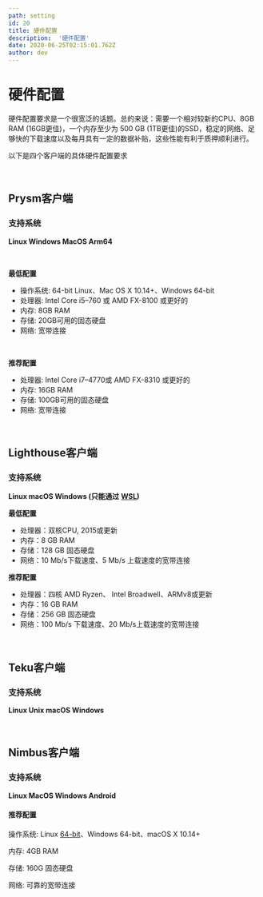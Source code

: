 ```yaml
---
path: setting
id: 20
title: 硬件配置 
description:  '硬件配置' 
date: 2020-06-25T02:15:01.762Z
author: dev 
---
```




# 硬件配置

硬件配置要求是一个很宽泛的话题。总的来说：需要一个相对较新的CPU、8GB RAM (16GB更佳)，一个内存至少为 500 GB (1TB更佳)的SSD，稳定的网络、足够快的下载速度以及每月具有一定的数据补贴，这些性能有利于质押顺利进行。

以下是四个客户端的具体硬件配置要求

</br>

## Prysm客户端

### 支持系统

**Linux Windows MacOS Arm64**

‌

**最低配置**

- 操作系统: 64-bit Linux、Mac OS X 10.14+、Windows 64-bit
- 处理器: Intel Core i5–760 或 AMD FX-8100 或更好的
- 内存: 8GB RAM
- 存储: 20GB可用的固态硬盘
- 网络: 宽带连接

‌

**推荐配置**

- 处理器: Intel Core i7–4770或 AMD FX-8310 或更好的
- 内存: 16GB RAM
- 存储: 100GB可用的固态硬盘
- 网络: 宽带连接

</br>

## Lighthouse客户端

### 支持系统

**Linux macOS Windows (只能通过** [**WSL**](https://docs.microsoft.com/en-us/windows/wsl/about)**)**

**最低配置**

- 处理器：双核CPU, 2015或更新
- 内存：8 GB RAM
- 存储：128 GB 固态硬盘
- 网络：10 Mb/s下载速度、5 Mb/s 上载速度的宽带连接

**推荐配置**

- 处理器：四核 AMD Ryzen、 Intel Broadwell、ARMv8或更新
- 内存：16 GB RAM
- 存储：256 GB 固态硬盘
- 网络：100 Mb/s 下载速度、20 Mb/s上载速度的宽带连接

</br>

## Teku客户端

### 支持系统

**Linux Unix macOS Windows**

</br>

## Nimbus客户端

### 支持系统

**Linux MacOS Windows Android**

#### 推荐配置

操作系统: Linux [64-bit](https://en.wikipedia.org/wiki/64-bit_computing)、Windows 64-bit、macOS X 10.14+

内存: 4GB RAM

存储: 160G 固态硬盘

网络: 可靠的宽带连接